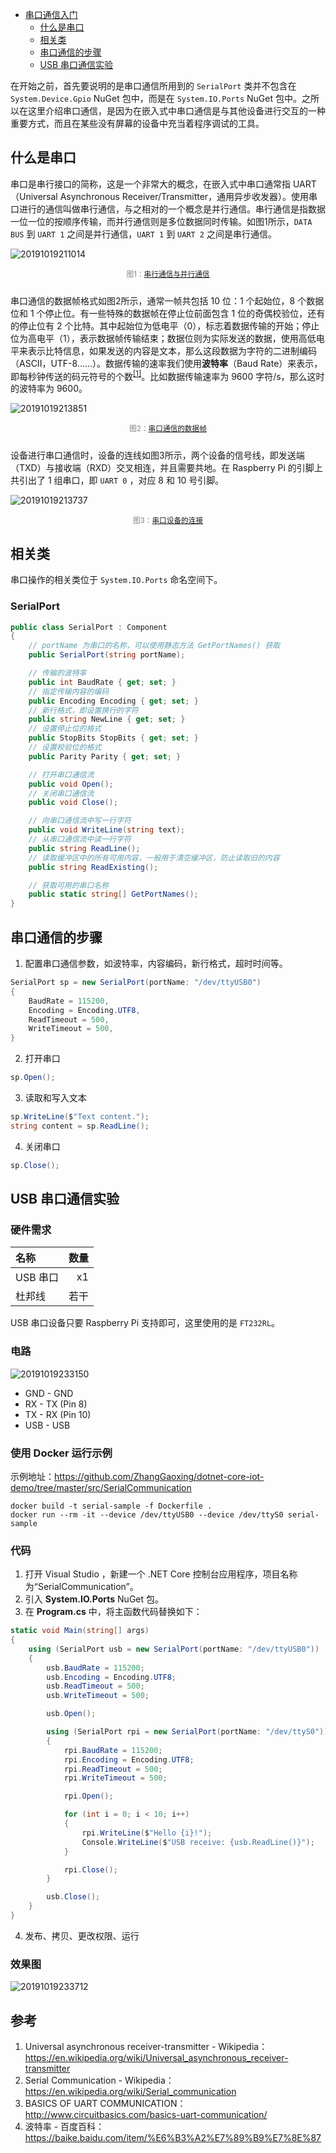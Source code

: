 * [串口通信入门]()
   * [什么是串口]()
   * [相关类]()
   * [串口通信的步骤]()
   * [USB 串口通信实验]()

在开始之前，首先要说明的是串口通信所用到的 `SerialPort` 类并不包含在 `System.Device.Gpio` NuGet 包中，而是在 `System.IO.Ports` NuGet 包中。之所以在这里介绍串口通信，是因为在嵌入式中串口通信是与其他设备进行交互的一种重要方式，而且在某些没有屏幕的设备中充当着程序调试的工具。

## 什么是串口
串口是串行接口的简称，这是一个非常大的概念，在嵌入式中串口通常指 UART （Universal Asynchronous Receiver/Transmitter，通用异步收发器）。使用串口进行的通信叫做串行通信，与之相对的一个概念是并行通信。串行通信是指数据一位一位的按顺序传输，而并行通信则是多位数据同时传输。如图1所示，`DATA BUS` 到 `UART 1` 之间是并行通信，`UART 1` 到 `UART 2` 之间是串行通信。

![20191019211014](https://blogres.zhangyue.xin/20191019211014.png)
<p style="text-align:center;margin-bottom:25px;color:gray"><small>图1：<a href="http://www.circuitbasics.com/basics-uart-communication/">串行通信与并行通信</a></small></p>

串口通信的数据帧格式如图2所示，通常一帧共包括 10 位：1 个起始位，8 个数据位和 1 个停止位。有一些特殊的数据帧在停止位前面包含 1 位的奇偶校验位，还有的停止位有 2 个比特。其中起始位为低电平（0），标志着数据传输的开始；停止位为高电平（1），表示数据帧传输结束；数据位则为实际发送的数据，使用高低电平来表示比特信息，如果发送的内容是文本，那么这段数据为字符的二进制编码（ASCII，UTF-8……）。数据传输的速率我们使用**波特率**（Baud Rate）来表示，即每秒钟传送的码元符号的个数<sup>[[1]](https://baike.baidu.com/item/%E6%B3%A2%E7%89%B9%E7%8E%87)</sup>。比如数据传输速率为 9600 字符/s，那么这时的波特率为 9600。

![20191019213851](https://blogres.zhangyue.xin/20191019213851.png)
<p style="text-align:center;margin-bottom:25px;color:gray"><small>图2：<a href="https://en.wikipedia.org/wiki/Universal_asynchronous_receiver-transmitter">串口通信的数据帧</a></small></p>

设备进行串口通信时，设备的连线如图3所示，两个设备的信号线，即发送端（TXD）与接收端（RXD）交叉相连，并且需要共地。在 Raspberry Pi 的引脚上共引出了 1 组串口，即 `UART 0` ，对应 8 和 10 号引脚。

![20191019213737](https://blogres.zhangyue.xin/20191019213737.png)
<p style="text-align:center;margin-bottom:25px;color:gray"><small>图3：<a href="https://timgsa.baidu.com/timg?image&quality=80&size=b9999_10000&sec=1571504038146&di=2ac987bc9e8bc9878c70023811a909ca&imgtype=0&src=http%3A%2F%2Fwww.veryarm.com%2Fwp-content%2Fuploads%2Fimages%2F201812%2F2018121709594682896.png">串口设备的连接</a></small></p>

## 相关类
串口操作的相关类位于 `System.IO.Ports` 命名空间下。

### SerialPort
```C#
public class SerialPort : Component
{
    // portName 为串口的名称，可以使用静态方法 GetPortNames() 获取
    public SerialPort(string portName);

    // 传输的波特率
    public int BaudRate { get; set; }
    // 指定传输内容的编码
    public Encoding Encoding { get; set; }
    // 新行格式，即设置换行的字符
    public string NewLine { get; set; }
    // 设置停止位的格式
    public StopBits StopBits { get; set; }
    // 设置校验位的格式
    public Parity Parity { get; set; }

    // 打开串口通信流
    public void Open();
    // 关闭串口通信流
    public void Close();

    // 向串口通信流中写一行字符
    public void WriteLine(string text);
    // 从串口通信流中读一行字符
    public string ReadLine();
    // 读取缓冲区中的所有可用内容，一般用于清空缓冲区，防止读取旧的内容
    public string ReadExisting();

    // 获取可用的串口名称
    public static string[] GetPortNames();
}
```

## 串口通信的步骤

1. 配置串口通信参数，如波特率，内容编码，新行格式，超时时间等。
```C#
SerialPort sp = new SerialPort(portName: "/dev/ttyUSB0")
{
    BaudRate = 115200,
    Encoding = Encoding.UTF8,
    ReadTimeout = 500,
    WriteTimeout = 500,
}
```
2. 打开串口
```C#
sp.Open();
```
3. 读取和写入文本
```C#
sp.WriteLine($"Text content.");
string content = sp.ReadLine();
```
4. 关闭串口
```C#
sp.Close();
```

## USB 串口通信实验

### 硬件需求

| 名称 | 数量 |
| :--- | ---: |
| USB 串口 | x1 |
| 杜邦线 | 若干 |

USB 串口设备只要 Raspberry Pi 支持即可，这里使用的是 `FT232RL`。

### 电路

![20191019233150](https://blogres.zhangyue.xin/20191019233150.jpg)

* GND - GND
* RX - TX (Pin 8)
* TX - RX (Pin 10)
* USB - USB

### 使用 Docker 运行示例
示例地址：<https://github.com/ZhangGaoxing/dotnet-core-iot-demo/tree/master/src/SerialCommunication>

```
docker build -t serial-sample -f Dockerfile .
docker run --rm -it --device /dev/ttyUSB0 --device /dev/ttyS0 serial-sample
```

### 代码
1. 打开 Visual Studio ，新建一个 .NET Core 控制台应用程序，项目名称为“SerialCommunication”。
2. 引入 **System.IO.Ports** NuGet 包。
3. 在 **Program.cs** 中，将主函数代码替换如下：
```C#
static void Main(string[] args)
{
    using (SerialPort usb = new SerialPort(portName: "/dev/ttyUSB0")) 
    {
        usb.BaudRate = 115200;
        usb.Encoding = Encoding.UTF8;
        usb.ReadTimeout = 500;
        usb.WriteTimeout = 500;

        usb.Open();

        using (SerialPort rpi = new SerialPort(portName: "/dev/ttyS0"))
        {
            rpi.BaudRate = 115200;
            rpi.Encoding = Encoding.UTF8;
            rpi.ReadTimeout = 500;
            rpi.WriteTimeout = 500;

            rpi.Open();

            for (int i = 0; i < 10; i++)
            {
                rpi.WriteLine($"Hello {i}!");
                Console.WriteLine($"USB receive: {usb.ReadLine()}");
            }

            rpi.Close();
        }

        usb.Close();
    }
}
```
4. 发布、拷贝、更改权限、运行

### 效果图

![20191019233712](https://blogres.zhangyue.xin/20191019233712.jpg)

## 参考
1. Universal asynchronous receiver-transmitter - Wikipedia：<https://en.wikipedia.org/wiki/Universal_asynchronous_receiver-transmitter>
2. Serial Communication - Wikipedia：<https://en.wikipedia.org/wiki/Serial_communication>
3. BASICS OF UART COMMUNICATION：<http://www.circuitbasics.com/basics-uart-communication/>
4. 波特率 - 百度百科：<https://baike.baidu.com/item/%E6%B3%A2%E7%89%B9%E7%8E%87>